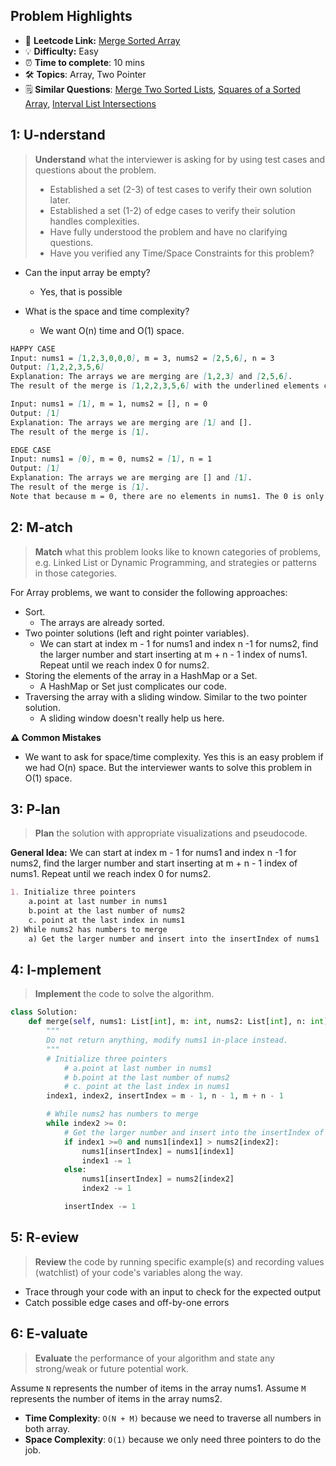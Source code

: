 ## Problem Highlights

* 🔗 **Leetcode Link:** [Merge Sorted Array](https://leetcode.com/problems/merge-sorted-array/)
* 💡 **Difficulty:** Easy
* ⏰ **Time to complete**: 10 mins
* 🛠️ **Topics**: Array, Two Pointer
* 🗒️ **Similar Questions**: [Merge Two Sorted Lists](https://leetcode.com/problems/merge-two-sorted-lists/), [Squares of a Sorted Array](https://leetcode.com/problems/squares-of-a-sorted-array/), [Interval List Intersections](https://leetcode.com/problems/interval-list-intersections/)
    
## 1: U-nderstand
 
> **Understand** what the interviewer is asking for by using test cases and questions about the problem.
> 
> - Established a set (2-3) of test cases to verify their own solution later.
> - Established a set (1-2) of edge cases to verify their solution handles complexities.
> - Have fully understood the problem and have no clarifying questions.
> - Have you verified any Time/Space Constraints for this problem?

- Can the input array be empty?
    - Yes, that is possible

- What is the space and time complexity?
    - We want O(n) time and O(1) space. 
```markdown
HAPPY CASE
Input: nums1 = [1,2,3,0,0,0], m = 3, nums2 = [2,5,6], n = 3
Output: [1,2,2,3,5,6]
Explanation: The arrays we are merging are [1,2,3] and [2,5,6].
The result of the merge is [1,2,2,3,5,6] with the underlined elements coming from nums1.

Input: nums1 = [1], m = 1, nums2 = [], n = 0
Output: [1]
Explanation: The arrays we are merging are [1] and [].
The result of the merge is [1].

EDGE CASE
Input: nums1 = [0], m = 0, nums2 = [1], n = 1
Output: [1]
Explanation: The arrays we are merging are [] and [1].
The result of the merge is [1].
Note that because m = 0, there are no elements in nums1. The 0 is only there to ensure the merge result can fit in nums1.
```   
    
## 2: M-atch

<!-- See https://docs.google.com/document/d/1hYT1hoOJ6pFIt8A5q-PIZmYP7pB4WqlzyUJgFx9x2mY/edit#heading=h.ya2de4n4zsds for list of algorithms based on question type-->

> **Match** what this problem looks like to known categories of problems, e.g. Linked List or Dynamic Programming, and strategies or patterns in those categories.

For Array problems, we want to consider the following approaches:

- Sort. 
    - The arrays are already sorted.
- Two pointer solutions (left and right pointer variables). 
    - We can start at index m - 1 for nums1 and index n -1 for nums2, find the larger number and start inserting at m + n - 1 index of nums1. Repeat until we reach index 0 for nums2.
- Storing the elements of the array in a HashMap or a Set. 
    - A HashMap or Set just complicates our code.
- Traversing the array with a sliding window. Similar to the two pointer solution. 
    - A sliding window doesn't really help us here.

**⚠️ Common Mistakes**

* We want to ask for space/time complexity. Yes this is an easy problem if we had O(n) space. But the interviewer wants to solve this problem in O(1) space.


## 3: P-lan

> **Plan** the solution with appropriate visualizations and pseudocode.

**General Idea:** We can start at index m - 1 for nums1 and index n -1 for nums2, find the larger number and start inserting at m + n - 1 index of nums1. Repeat until we reach index 0 for nums2.


```markdown
1. Initialize three pointers
    a.point at last number in nums1
    b.point at the last number of nums2
    c. point at the last index in nums1
2) While nums2 has numbers to merge
    a) Get the larger number and insert into the insertIndex of nums1
```

## 4: I-mplement

> **Implement** the code to solve the algorithm.

```python
class Solution:
    def merge(self, nums1: List[int], m: int, nums2: List[int], n: int) -> None:
        """
        Do not return anything, modify nums1 in-place instead.
        """
        # Initialize three pointers
            # a.point at last number in nums1
            # b.point at the last number of nums2
            # c. point at the last index in nums1
        index1, index2, insertIndex = m - 1, n - 1, m + n - 1

        # While nums2 has numbers to merge
        while index2 >= 0:
            # Get the larger number and insert into the insertIndex of nums1
            if index1 >=0 and nums1[index1] > nums2[index2]:
                nums1[insertIndex] = nums1[index1]
                index1 -= 1
            else:
                nums1[insertIndex] = nums2[index2]
                index2 -= 1

            insertIndex -= 1
```
    
## 5: R-eview

> **Review** the code by running specific example(s) and recording values (watchlist) of your code's variables along the way.

- Trace through your code with an input to check for the expected output
- Catch possible edge cases and off-by-one errors

## 6: E-valuate

> **Evaluate** the performance of your algorithm and state any strong/weak or future potential work.

Assume `N` represents the number of items in the array nums1.
Assume `M` represents the number of items in the array nums2.

* **Time Complexity**: `O(N + M)` because we need to traverse all numbers in both array.
* **Space Complexity**: `O(1)` because we only need three pointers to do the job.